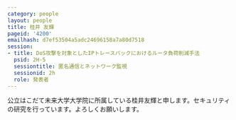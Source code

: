 ```yaml
---
category: people
layout: people
title: 桂井 友輝
pageid: '4200'
emailhash: d7ef53504a5adc24696158a7a80d7518
session:
- title: DoS攻撃を対象としたIPトレースバックにおけるルータ負荷削減手法
  psid: 2H-5
  sessiontitle: 匿名通信とネットワーク監視
  sessionid: 2h
  role: 発表者
---
```

公立はこだて未来大学大学院に所属している桂井友輝と申します。セキュリティの研究を行っています。よろしくお願いします。